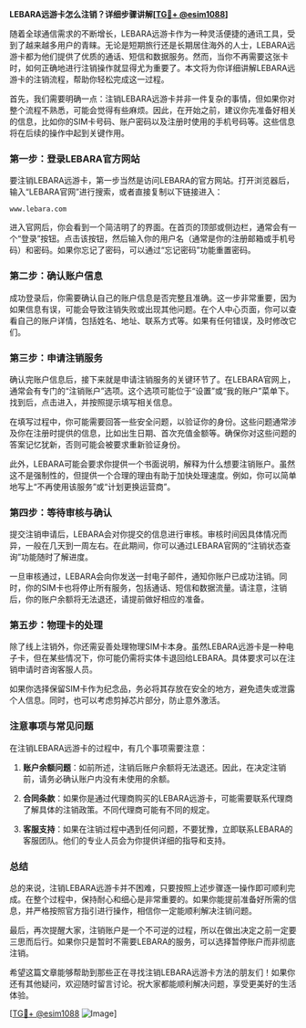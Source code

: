 **LEBARA远游卡怎么注销？详细步骤讲解[[TG💪+ @esim1088](https://t.me/s/esim1088)]**

随着全球通信需求的不断增长，LEBARA远游卡作为一种灵活便捷的通讯工具，受到了越来越多用户的青睐。无论是短期旅行还是长期居住海外的人士，LEBARA远游卡都为他们提供了优质的通话、短信和数据服务。然而，当你不再需要这张卡时，如何正确地进行注销操作就显得尤为重要了。本文将为你详细讲解LEBARA远游卡的注销流程，帮助你轻松完成这一过程。

首先，我们需要明确一点：注销LEBARA远游卡并非一件复杂的事情，但如果你对整个流程不熟悉，可能会觉得有些麻烦。因此，在开始之前，建议你先准备好相关的信息，比如你的SIM卡号码、账户密码以及注册时使用的手机号码等。这些信息将在后续的操作中起到关键作用。

### **第一步：登录LEBARA官方网站**

要注销LEBARA远游卡，第一步当然是访问LEBARA的官方网站。打开浏览器后，输入“LEBARA官网”进行搜索，或者直接复制以下链接进入：

```
www.lebara.com
```

进入官网后，你会看到一个简洁明了的界面。在首页的顶部或侧边栏，通常会有一个“登录”按钮。点击该按钮，然后输入你的用户名（通常是你的注册邮箱或手机号码）和密码。如果你忘记了密码，可以通过“忘记密码”功能重置密码。

### **第二步：确认账户信息**

成功登录后，你需要确认自己的账户信息是否完整且准确。这一步非常重要，因为如果信息有误，可能会导致注销失败或出现其他问题。在个人中心页面，你可以查看自己的账户详情，包括姓名、地址、联系方式等。如果有任何错误，及时修改它们。

### **第三步：申请注销服务**

确认完账户信息后，接下来就是申请注销服务的关键环节了。在LEBARA官网上，通常会有专门的“注销账户”选项。这个选项可能位于“设置”或“我的账户”菜单下。找到后，点击进入，并按照提示填写相关信息。

在填写过程中，你可能需要回答一些安全问题，以验证你的身份。这些问题通常涉及你在注册时提供的信息，比如出生日期、首次充值金额等。确保你对这些问题的答案记忆犹新，否则可能会被要求重新验证身份。

此外，LEBARA可能会要求你提供一个书面说明，解释为什么想要注销账户。虽然这不是强制性的，但提供一个合理的理由有助于加快处理速度。例如，你可以简单地写上“不再使用该服务”或“计划更换运营商”。

### **第四步：等待审核与确认**

提交注销申请后，LEBARA会对你提交的信息进行审核。审核时间因具体情况而异，一般在几天到一周左右。在此期间，你可以通过LEBARA官网的“注销状态查询”功能随时了解进度。

一旦审核通过，LEBARA会向你发送一封电子邮件，通知你账户已成功注销。同时，你的SIM卡也将停止所有服务，包括通话、短信和数据流量。请注意，注销后，你的账户余额将无法退还，请提前做好相应的准备。

### **第五步：物理卡的处理**

除了线上注销外，你还需妥善处理物理SIM卡本身。虽然LEBARA远游卡是一种电子卡，但在某些情况下，你可能仍需将实体卡退回给LEBARA。具体要求可以在注销申请时咨询客服人员。

如果你选择保留SIM卡作为纪念品，务必将其存放在安全的地方，避免遗失或泄露个人信息。同时，也可以考虑剪掉芯片部分，防止意外激活。

### **注意事项与常见问题**

在注销LEBARA远游卡的过程中，有几个事项需要注意：

1. **账户余额问题**：如前所述，注销后账户余额将无法退还。因此，在决定注销前，请务必确认账户内没有未使用的余额。
   
2. **合同条款**：如果你是通过代理商购买的LEBARA远游卡，可能需要联系代理商了解具体的注销政策。不同代理商可能有不同的规定。

3. **客服支持**：如果在注销过程中遇到任何问题，不要犹豫，立即联系LEBARA的客服团队。他们的专业人员会为你提供详细的指导和支持。

### **总结**

总的来说，注销LEBARA远游卡并不困难，只要按照上述步骤逐一操作即可顺利完成。在整个过程中，保持耐心和细心是非常重要的。如果你能提前准备好所需的信息，并严格按照官方指引进行操作，相信你一定能顺利解决注销问题。

最后，再次提醒大家，注销账户是一个不可逆的过程，所以在做出决定之前一定要三思而后行。如果你只是暂时不需要LEBARA的服务，可以选择暂停账户而非彻底注销。

希望这篇文章能够帮助到那些正在寻找注销LEBARA远游卡方法的朋友们！如果你还有其他疑问，欢迎随时留言讨论。祝大家都能顺利解决问题，享受更美好的生活体验。

[[TG💪+ @esim1088](https://t.me/s/esim1088) ![Image](https://i.postimg.cc/4NQfJmqS/Snipaste-2025-05-13-00-14-12.png)]
